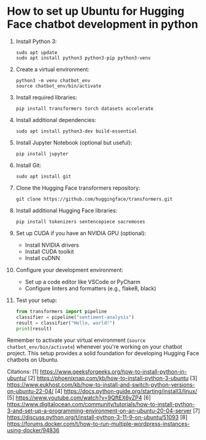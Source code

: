 # How to set up Ubuntu for Hugging Face chatbot development in python

1. Install Python 3:

   ```
   sudo apt update
   sudo apt install python3 python3-pip python3-venv
   ```

2. Create a virtual environment:

   ```
   python3 -m venv chatbot_env
   source chatbot_env/bin/activate
   ```

3. Install required libraries:

   ```
   pip install transformers torch datasets accelerate
   ```

4. Install additional dependencies:

   ```
   sudo apt install python3-dev build-essential
   ```

5. Install Jupyter Notebook (optional but useful):

   ```
   pip install jupyter
   ```

6. Install Git:

   ```
   sudo apt install git
   ```

7. Clone the Hugging Face transformers repository:

   ```
   git clone https://github.com/huggingface/transformers.git
   ```

8. Install additional Hugging Face libraries:

   ```
   pip install tokenizers sentencepiece sacremoses
   ```

9. Set up CUDA if you have an NVIDIA GPU (optional):
   - Install NVIDIA drivers
   - Install CUDA toolkit
   - Install cuDNN

10. Configure your development environment:
    - Set up a code editor like VSCode or PyCharm
    - Configure linters and formatters (e.g., flake8, black)

11. Test your setup:

    ```python
    from transformers import pipeline
    classifier = pipeline("sentiment-analysis")
    result = classifier("Hello, world!")
    print(result)
    ```

Remember to activate your virtual environment (`source chatbot_env/bin/activate`) whenever you're working on your chatbot project. This setup provides a solid foundation for developing Hugging Face chatbots on Ubuntu.

Citations:
[1] <https://www.geeksforgeeks.org/how-to-install-python-in-ubuntu/>
[2] <https://phoenixnap.com/kb/how-to-install-python-3-ubuntu>
[3] <https://www.eukhost.com/kb/how-to-install-and-switch-python-versions-on-ubuntu-22-04/>
[4] <https://docs.python-guide.org/starting/install3/linux/>
[5] <https://www.youtube.com/watch?v=9QftEX6yZP4>
[6] <https://www.digitalocean.com/community/tutorials/how-to-install-python-3-and-set-up-a-programming-environment-on-an-ubuntu-20-04-server>
[7] <https://discuss.python.org/t/install-python-3-11-9-on-ubuntu/51093>
[8] <https://forums.docker.com/t/how-to-run-multiple-wordpress-instances-using-docker/94836>
